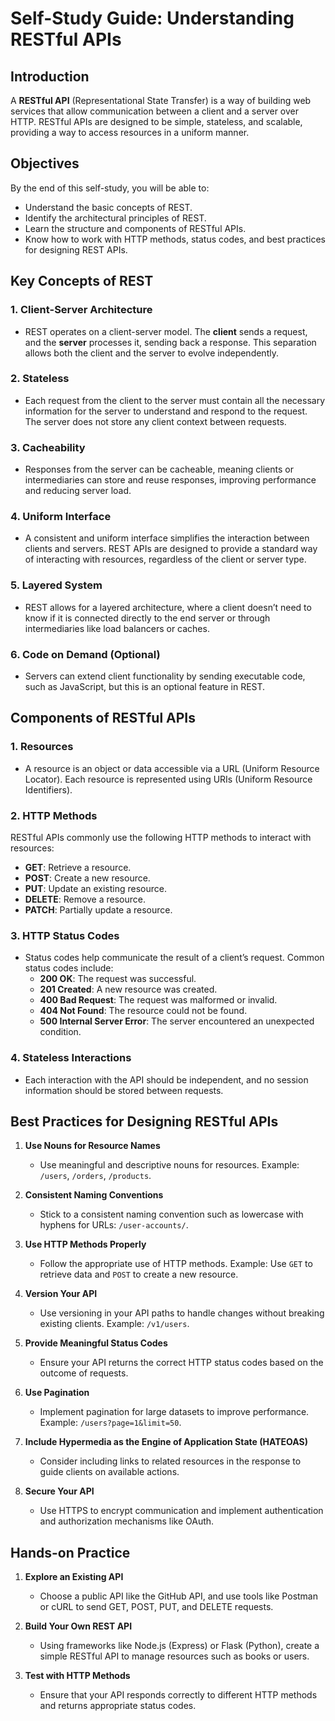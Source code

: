 # Self-Study Guide: Understanding RESTful APIs

## Introduction
A **RESTful API** (Representational State Transfer) is a way of building web services that allow communication between a client and a server over HTTP. RESTful APIs are designed to be simple, stateless, and scalable, providing a way to access resources in a uniform manner.

## Objectives
By the end of this self-study, you will be able to:
- Understand the basic concepts of REST.
- Identify the architectural principles of REST.
- Learn the structure and components of RESTful APIs.
- Know how to work with HTTP methods, status codes, and best practices for designing REST APIs.

## Key Concepts of REST

### 1. **Client-Server Architecture**
   - REST operates on a client-server model. The **client** sends a request, and the **server** processes it, sending back a response. This separation allows both the client and the server to evolve independently.

### 2. **Stateless**
   - Each request from the client to the server must contain all the necessary information for the server to understand and respond to the request. The server does not store any client context between requests.

### 3. **Cacheability**
   - Responses from the server can be cacheable, meaning clients or intermediaries can store and reuse responses, improving performance and reducing server load.

### 4. **Uniform Interface**
   - A consistent and uniform interface simplifies the interaction between clients and servers. REST APIs are designed to provide a standard way of interacting with resources, regardless of the client or server type.

### 5. **Layered System**
   - REST allows for a layered architecture, where a client doesn’t need to know if it is connected directly to the end server or through intermediaries like load balancers or caches.

### 6. **Code on Demand (Optional)**
   - Servers can extend client functionality by sending executable code, such as JavaScript, but this is an optional feature in REST.

## Components of RESTful APIs

### 1. **Resources**
   - A resource is an object or data accessible via a URL (Uniform Resource Locator). Each resource is represented using URIs (Uniform Resource Identifiers).

### 2. **HTTP Methods**
   RESTful APIs commonly use the following HTTP methods to interact with resources:
   - **GET**: Retrieve a resource.
   - **POST**: Create a new resource.
   - **PUT**: Update an existing resource.
   - **DELETE**: Remove a resource.
   - **PATCH**: Partially update a resource.

### 3. **HTTP Status Codes**
   - Status codes help communicate the result of a client’s request. Common status codes include:
     - **200 OK**: The request was successful.
     - **201 Created**: A new resource was created.
     - **400 Bad Request**: The request was malformed or invalid.
     - **404 Not Found**: The resource could not be found.
     - **500 Internal Server Error**: The server encountered an unexpected condition.

### 4. **Stateless Interactions**
   - Each interaction with the API should be independent, and no session information should be stored between requests.

## Best Practices for Designing RESTful APIs

1. **Use Nouns for Resource Names**
   - Use meaningful and descriptive nouns for resources. Example: `/users`, `/orders`, `/products`.

2. **Consistent Naming Conventions**
   - Stick to a consistent naming convention such as lowercase with hyphens for URLs: `/user-accounts/`.

3. **Use HTTP Methods Properly**
   - Follow the appropriate use of HTTP methods. Example: Use `GET` to retrieve data and `POST` to create a new resource.

4. **Version Your API**
   - Use versioning in your API paths to handle changes without breaking existing clients. Example: `/v1/users`.

5. **Provide Meaningful Status Codes**
   - Ensure your API returns the correct HTTP status codes based on the outcome of requests.

6. **Use Pagination**
   - Implement pagination for large datasets to improve performance. Example: `/users?page=1&limit=50`.

7. **Include Hypermedia as the Engine of Application State (HATEOAS)**
   - Consider including links to related resources in the response to guide clients on available actions.

8. **Secure Your API**
   - Use HTTPS to encrypt communication and implement authentication and authorization mechanisms like OAuth.

## Hands-on Practice

1. **Explore an Existing API**
   - Choose a public API like the GitHub API, and use tools like Postman or cURL to send GET, POST, PUT, and DELETE requests.
   
2. **Build Your Own REST API**
   - Using frameworks like Node.js (Express) or Flask (Python), create a simple RESTful API to manage resources such as books or users.

3. **Test with HTTP Methods**
   - Ensure that your API responds correctly to different HTTP methods and returns appropriate status codes.

